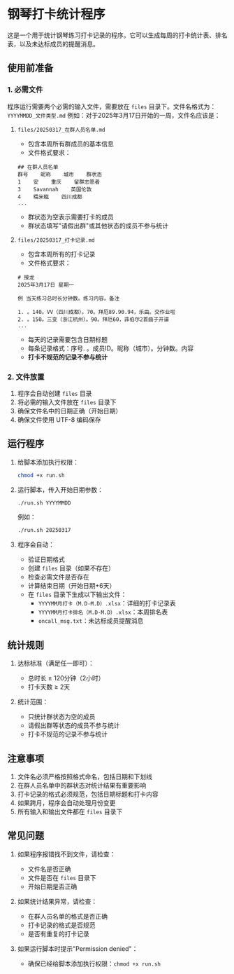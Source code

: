 # 钢琴打卡统计程序

这是一个用于统计钢琴练习打卡记录的程序。它可以生成每周的打卡统计表、排名表，以及未达标成员的提醒消息。

## 使用前准备

### 1. 必需文件

程序运行需要两个必需的输入文件，需要放在 `files` 目录下。文件名格式为：`YYYYMMDD_文件类型.md`
例如：对于2025年3月17日开始的一周，文件名应该是：

1. `files/20250317_在群人员名单.md`
   - 包含本周所有群成员的基本信息
   - 文件格式要求：
   ```
   ## 在群人员名单
   群号    昵称    城市    群状态
   1    安    重庆    留群志愿者
   3    Savannah    英国伦敦    
   4    糯米糍    四川成都    
   ...
   ```
   - 群状态为空表示需要打卡的成员
   - 群状态填写"请假出群"或其他状态的成员不参与统计

2. `files/20250317_打卡记录.md`
   - 包含本周所有的打卡记录
   - 文件格式要求：
   ```
   # 接龙
   2025年3月17日 星期一
   
   例 当天练习总时长分钟数。练习内容。备注
   
   1. 。140。VV（四川成都）。70。拜厄89.90.94，乐曲。交作业啦
   2. 。150。三变（浙江杭州）。90。拜厄60，菲伯尔2首曲子开谱
   ...
   ```
   - 每天的记录需要包含日期标题
   - 每条记录格式：序号. 。成员ID。昵称（城市）。分钟数。内容
   - **打卡不规范的记录不参与统计**

### 2. 文件放置

1. 程序会自动创建 `files` 目录
2. 将必需的输入文件放在 `files` 目录下
3. 确保文件名中的日期正确（开始日期）
4. 确保文件使用 UTF-8 编码保存

## 运行程序

1. 给脚本添加执行权限：
   ```bash
   chmod +x run.sh
   ```

2. 运行脚本，传入开始日期参数：
   ```bash
   ./run.sh YYYYMMDD
   ```
   例如：
   ```bash
   ./run.sh 20250317
   ```

3. 程序会自动：
   - 验证日期格式
   - 创建 `files` 目录（如果不存在）
   - 检查必需文件是否存在
   - 计算结束日期（开始日期+6天）
   - 在 `files` 目录下生成以下输出文件：
     - `YYYYMM月打卡（M.D-M.D）.xlsx`：详细的打卡记录表
     - `YYYYMM月打卡排名（M.D-M.D）.xlsx`：本周排名表
     - `oncall_msg.txt`：未达标成员提醒消息

## 统计规则

1. 达标标准（满足任一即可）：
   - 总时长 ≥ 120分钟（2小时）
   - 打卡天数 ≥ 2天

2. 统计范围：
   - 只统计群状态为空的成员
   - 请假出群等状态的成员不参与统计
   - 打卡不规范的记录不参与统计

## 注意事项

1. 文件名必须严格按照格式命名，包括日期和下划线
2. 在群人员名单中的群状态对统计结果有重要影响
3. 打卡记录的格式必须规范，包括日期标题和打卡内容
4. 如果跨月，程序会自动处理月份变更
5. 所有输入和输出文件都在 `files` 目录下

## 常见问题

1. 如果程序报错找不到文件，请检查：
   - 文件名是否正确
   - 文件是否在 `files` 目录下
   - 开始日期是否正确

2. 如果统计结果异常，请检查：
   - 在群人员名单的格式是否正确
   - 打卡记录的格式是否规范
   - 是否有重复的打卡记录

3. 如果运行脚本时提示"Permission denied"：
   - 确保已经给脚本添加执行权限：`chmod +x run.sh`
